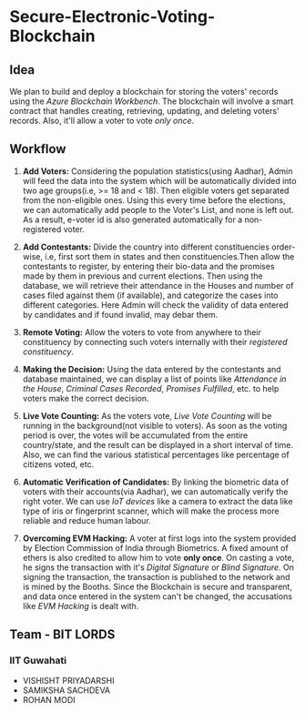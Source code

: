 # Secure-Electronic-Voting-Blockchain
## Idea
We plan to build and deploy a blockchain for storing the voters' records using the *Azure Blockchain Workbench*. The blockchain will involve a smart contract that handles creating, retrieving, updating, and deleting voters' records. Also, it'll allow a voter to vote *only once*. 

## Workflow
1. **Add Voters:** Considering the population statistics(using Aadhar), Admin will feed the data into the system which will be automatically divided into two age groups(i.e, >= 18 and < 18).
Then eligible voters get separated from the non-eligible ones.
Using this every time before the elections, we can automatically add people to the Voter's List, and none is left out. As a result, e-voter id is also generated automatically for a non-registered voter.

2. **Add Contestants:** Divide the country into different constituencies order-wise, i.e, first sort them in states and then constituencies.Then allow the contestants to register, by entering their bio-data and the promises made by them in previous and current elections. Then using the database, we will retrieve their attendance in the Houses and number of cases filed against them (if available), and categorize the cases into different categories.
Here Admin will check the validity of data entered by candidates and if found invalid, may debar them.

3. **Remote Voting:** Allow the voters to vote from anywhere to their constituency by connecting such voters internally with their *registered constituency*.

4. **Making the Decision:** Using the data entered by the contestants and database maintained, we can display a list of points like *Attendance in the House*, *Criminal Cases Recorded*, *Promises Fulfilled*, etc. to help voters make the correct decision.

5. **Live Vote Counting:** As the voters vote, *Live Vote Counting* will be running in the background(not visible to voters). As soon as the voting period is over, the votes will be accumulated from the entire country/state, and the result can be displayed in a short interval of time. Also, we can find the various statistical percentages like percentage of citizens voted, etc.

6. **Automatic Verification of Candidates:** By linking the biometric data of voters with their accounts(via Aadhar), we can automatically verify the right voter. We can use *IoT devices* like a camera to extract the data like type of iris or fingerprint scanner, which will make the process more reliable and reduce human labour.

7. **Overcoming EVM Hacking:** A voter at first logs into the system provided by Election Commission of India through Biometrics. A fixed amount of ethers is also credited to allow him to vote **only once**. On casting a vote, he signs the transaction with it's *Digital Signature* or *Blind Signature*. On signing the transaction, the transaction is published to the network and is mined by the Booths. Since the Blockchain is secure and transparent, and data once entered in the system can't be changed, the accusations like *EVM Hacking* is dealt with.

## Team - BIT LORDS

### IIT Guwahati

- VISHISHT PRIYADARSHI
- SAMIKSHA SACHDEVA
- ROHAN MODI
